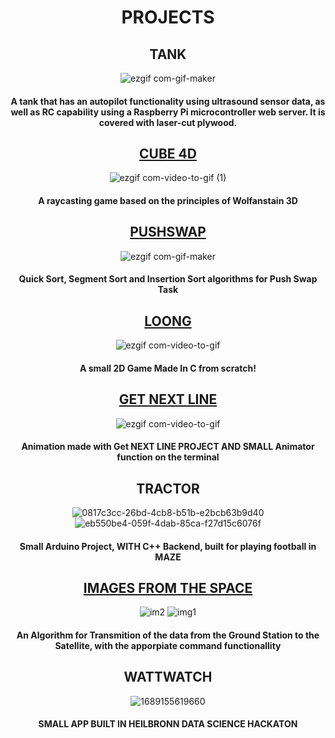 <div align="center">

# PROJECTS

## TANK 

![ezgif com-gif-maker](https://github.com/kvebers/kvebers/assets/49612380/15755f2c-2a30-4783-ae49-84de9bfdaf81)

#### A tank that has an autopilot functionality using ultrasound sensor data, as well as RC capability using a Raspberry Pi microcontroller web server. It is covered with laser-cut plywood.

## [CUBE 4D](https://github.com/kvebers/CUBE4D)
![ezgif com-video-to-gif (1)](https://github.com/kvebers/kvebers/assets/49612380/089b3834-3324-40ef-81db-a1dbb9d3644f)

#### A raycasting game based on the principles of Wolfanstain 3D

## [PUSHSWAP](https://github.com/kvebers/PushSwap)

![ezgif com-gif-maker](https://github.com/kvebers/kvebers/assets/49612380/1503581e-372d-4781-9876-9e03b0cd672b)

#### Quick Sort, Segment Sort and Insertion Sort algorithms for Push Swap Task

## [LOONG](https://github.com/kvebers/LOONG)

![ezgif com-video-to-gif](https://github.com/kvebers/kvebers/assets/49612380/2cd576fc-40c6-4009-9efb-91327794c8f4)

#### A small 2D Game Made In C from scratch!

## [GET NEXT LINE](https://github.com/kvebers/get_next_line)

![ezgif com-video-to-gif](https://github.com/kvebers/kvebers/assets/49612380/df421976-5e47-447b-822b-ee684f8e8ae2)

#### Animation made with Get NEXT LINE PROJECT AND SMALL Animator function on the terminal

## TRACTOR
![0817c3cc-26bd-4cb8-b51b-e2bcb63b9d40](https://github.com/kvebers/PROJECTS/assets/49612380/23cf915c-9a4b-4948-bc66-c4d7245c5b2b)
![eb550be4-059f-4dab-85ca-f27d15c6076f](https://github.com/kvebers/PROJECTS/assets/49612380/2db8c1bb-8e9a-4ec9-a9fe-927234915414)

#### Small Arduino Project, WITH C++ Backend, built for playing football in MAZE

## [IMAGES FROM THE SPACE](https://github.com/kvebers/Leanspace-2022-Hack-the-Space)

![im2](https://github.com/kvebers/PROJECTS/assets/49612380/fd066a0b-26d9-42f4-82a8-4037c2f9039b)
![img1](https://github.com/kvebers/PROJECTS/assets/49612380/fbdbe2c1-f385-4919-8fc9-3c2e6f30524c)


#### An Algorithm for Transmition of the data from the Ground Station to the Satellite, with the apporpiate command functionallity

## WATTWATCH 

![1689155619660](https://github.com/kvebers/PROJECTS/assets/49612380/7b8586d2-6dca-4788-9f8a-631ab6c80d8d)

#### SMALL APP BUILT IN HEILBRONN DATA SCIENCE HACKATON

</div>
